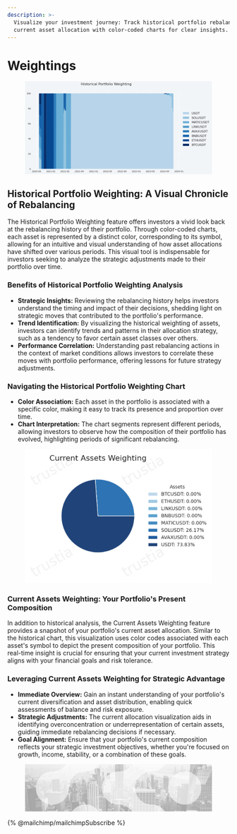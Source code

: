 ```yaml
---
description: >-
  Visualize your investment journey: Track historical portfolio rebalancing and
  current asset allocation with color-coded charts for clear insights.
---
```


# Weightings

<figure><img src="../../../../.gitbook/assets/1bc1347c-3f22-4a71-a3fa-e2c16a541299_8_Top8_Backtest_Portfolio_Historical_weighting.png" alt="Here you can see the history of portfolio rebalancing. Refer to the color associated with the symbol of each asset, to understand and visualize the different periods of the chart."><figcaption></figcaption></figure>

## Historical Portfolio Weighting: A Visual Chronicle of Rebalancing

The Historical Portfolio Weighting feature offers investors a vivid look back at the rebalancing history of their portfolio. Through color-coded charts, each asset is represented by a distinct color, corresponding to its symbol, allowing for an intuitive and visual understanding of how asset allocations have shifted over various periods. This visual tool is indispensable for investors seeking to analyze the strategic adjustments made to their portfolio over time.

### **Benefits of Historical Portfolio Weighting Analysis**

* **Strategic Insights:** Reviewing the rebalancing history helps investors understand the timing and impact of their decisions, shedding light on strategic moves that contributed to the portfolio's performance.
* **Trend Identification:** By visualizing the historical weighting of assets, investors can identify trends and patterns in their allocation strategy, such as a tendency to favor certain asset classes over others.
* **Performance Correlation:** Understanding past rebalancing actions in the context of market conditions allows investors to correlate these moves with portfolio performance, offering lessons for future strategy adjustments.

### **Navigating the Historical Portfolio Weighting Chart**

* **Color Association:** Each asset in the portfolio is associated with a specific color, making it easy to track its presence and proportion over time.
* **Chart Interpretation:** The chart segments represent different periods, allowing investors to observe how the composition of their portfolio has evolved, highlighting periods of significant rebalancing.

<figure><img src="../../../../.gitbook/assets/1bc1347c-3f22-4a71-a3fa-e2c16a541299_8_Top8_Backtest_Portfolio_Pie_weighting.png" alt="Current asset allocation in your portfolio. Refer to the color associated with the symbol of each asset, to understand and visualize the different periods of the chart."><figcaption></figcaption></figure>

### Current Assets Weighting: Your Portfolio's Present Composition

In addition to historical analysis, the Current Assets Weighting feature provides a snapshot of your portfolio's current asset allocation. Similar to the historical chart, this visualization uses color codes associated with each asset's symbol to depict the present composition of your portfolio. This real-time insight is crucial for ensuring that your current investment strategy aligns with your financial goals and risk tolerance.

### **Leveraging Current Assets Weighting for Strategic Advantage**

* **Immediate Overview:** Gain an instant understanding of your portfolio's current diversification and asset distribution, enabling quick assessments of balance and risk exposure.
* **Strategic Adjustments:** The current allocation visualization aids in identifying overconcentration or underrepresentation of certain assets, guiding immediate rebalancing decisions if necessary.
* **Goal Alignment:** Ensure that your portfolio's current composition reflects your strategic investment objectives, whether you're focused on growth, income, stability, or a combination of these goals.

<figure><img src="../../../../.gitbook/assets/bgfooter.webp" alt=""><figcaption></figcaption></figure>

{% @mailchimp/mailchimpSubscribe %}
